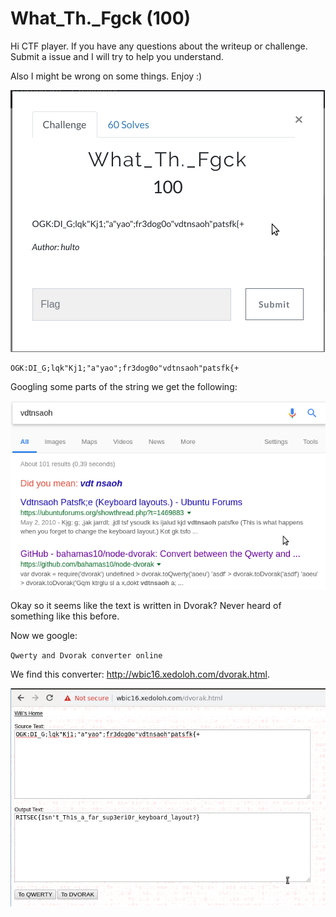 # What_Th.\_Fgck (100)

Hi CTF player. If you have any questions about the writeup or challenge. Submit a issue and I will try to help you understand.

Also I might be wrong on some things. Enjoy :)

![alt text](1.png "Chall")

```
OGK:DI_G;lqk"Kj1;"a"yao";fr3dog0o"vdtnsaoh"patsfk{+
```

Googling some parts of the string we get the following:

![alt text](2.png "Chall")

Okay so it seems like the text is written in Dvorak? Never heard of something like this before.

Now we google:

`Qwerty and Dvorak converter online`

We find this converter: http://wbic16.xedoloh.com/dvorak.html.

![alt text](3.png "Chall")
